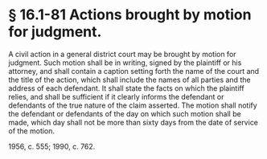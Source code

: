 # § 16.1-81 Actions brought by motion for judgment.

<p>A civil action in a general district court may be brought by motion for judgment. Such motion shall be in writing, signed by the plaintiff or his attorney, and shall contain a caption setting forth the name of the court and the title of the action, which shall include the names of all parties and the address of each defendant. It shall state the facts on which the plaintiff relies, and shall be sufficient if it clearly informs the defendant or defendants of the true nature of the claim asserted. The motion shall notify the defendant or defendants of the day on which such motion shall be made, which day shall not be more than sixty days from the date of service of the motion.</p><p>1956, c. 555; 1990, c. 762.</p>